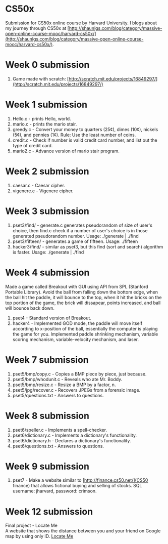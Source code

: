 CS50x
=====

Submission for CS50x online course by Harvard University. I blogs about my journey through CS50x at [http://shaunlgs.com/blog/category/massive-open-online-course-mooc/harvard-cs50x/](http://shaunlgs.com/blog/category/massive-open-online-course-mooc/harvard-cs50x/).

Week 0 submission
=================
1. Game made with scratch: [http://scratch.mit.edu/projects/16849297/](http://scratch.mit.edu/projects/16849297/)

Week 1 submission
=================
1. Hello.c - prints Hello, world.<br>
2. mario.c - prints the mario stair.<br>
3. greedy.c - Convert your money to quarters (25¢), dimes (10¢), nickels (5¢), and pennies (1¢). Rule: Use the least number of coins.<br>
4. credit.c - Check if number is valid credit card number, and list out the type of credit card.<br>
5. mario2.c - Advance version of mario stair program.<br>

Week 2 submission
=================
1. caesar.c - Caesar cipher.<br>
2. vigenere.c - Vigenere cipher.<br>

Week 3 submission
=================
1. pset3/find/ - generate.c generates pseudorandom of size of user's choice, then find.c check if a number of user's choice is in those generated pseudorandom number. Usage: ./generate <size> <seed> | ./find <value><br>
2. pset3/fifteen/ - generates a game of fifteen. Usage: ./fifteen <size of board><br>
3. hacker3/find/ - similar as pset3, but this find (sort and search) algorithm is faster. Usage: ./generate <size> <seed> | ./find <value><br>

Week 4 submission
=================
Made a game called Breakout with GUI using API from SPL (Stanford Portable Library). Avoid the ball from falling down the bottom edge, when the ball hit the paddle, it will bounce to the top, when it hit the bricks on the top portion of the game, the brick will dissapear, points increased, and ball will bounce back down.<br>

1. pset4 - Standard version of Breakout.<br>
2. hacker4 - Implemented GOD mode, the paddle will move itself according to x-position of the ball, essentially the computer is playing the game for you. Implemented paddle shrinking mechanism, variable scoring mechanism, variable-velocity mechanism, and laser.<br>

Week 7 submission
=================
1. pset5/bmp/copy.c - Copies a BMP piece by piece, just because.
2. pset5/bmp/whodunit.c - Reveals who ate Mr. Boddy.
3. pset5/bmp/resize.c - Resize a BMP by a factor, n.
4. pset5/jpg/recover.c - Recovers JPEGs from a forensic image.
5. pset5/questions.txt - Answers to questions.

Week 8 submission
=================
1. pset6/speller.c - Implements a spell-checker.
2. pset6/dictionary.c -  Implements a dictionary's functionality.
3. pset6/dictionary.h - Declares a dictionary's functionality.
4. pset6/questions.txt - Answers to questions.

Week 9 submission
=================
1. pset7 - Make a website similar to [http://finance.cs50.net/](CS50 finance) that allows fictional buying and selling of stocks. SQL username: jharvard, password: crimson.

Week 12 submission
==================
Final project - Locate Me<br>
A website that shows the distance between you and your friend on Google map by using only ID. [Locate Me](http://www.shaunlgs.com/projects/locateme/)